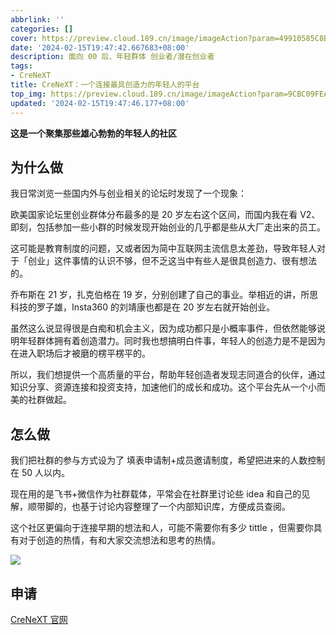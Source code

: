 ```yaml
---
abbrlink: ''
categories: []
cover: https://preview.cloud.189.cn/image/imageAction?param=49910585C8BCE68F12DF12BCEE9E47992F8C34E5103D7C93737C62DB643BE671A8A50AEE02C1DCEFA6839B23B1E635BF2FEB6F8B3233B685C319C5840DDD666BF21D5E555B96F2FB64E91EFE40345507C1CEBEEEAA8500C2488575BC459EAEEA6113912FB6A7BB492FF4AB6F02B3BDD4
date: '2024-02-15T19:47:42.667683+08:00'
description: 面向 00 后、年轻群体 创业者/潜在创业者
tags:
- CreNeXT
title: CreNeXT：一个连接最具创造力的年轻人的平台
top_img: https://preview.cloud.189.cn/image/imageAction?param=9CBC09FEA0958A2B71A866A3021C23443FD252F3AC1A99C11C7A50754D8CEC33547A5880D61D4E06DA8B3647C2FE521AEF2803CF62574C901EE103AF72A9F50BE7185F35F19E6FF1B3D32B86571EEFCDA3F59C2A8C87BE76795D3FB57A652BA5287C9A71164666470F48541CD3EEE46D
updated: '2024-02-15T19:47:46.177+08:00'
---
```

**这是一个聚集那些雄心勃勃的年轻人的社区**

## 为什么做

我日常浏览一些国内外与创业相关的论坛时发现了一个现象：

欧美国家论坛里创业群体分布最多的是 20 岁左右这个区间，而国内我在看 V2、即刻，包括参加一些小群的时候发现开始创业的几乎都是些从大厂走出来的员工。

这可能是教育制度的问题，又或者因为简中互联网主流信息太差劲，导致年轻人对于「创业」这件事情的认识不够，但不乏这当中有些人是很具创造力、很有想法的。

乔布斯在 21 岁，扎克伯格在 19 岁，分别创建了自己的事业。举相近的讲，所思科技的罗子雄，Insta360 的刘靖康也都是在 20 岁左右就开始创业。

虽然这么说显得很是白痴和机会主义，因为成功都只是小概率事件，但依然能够说明年轻群体拥有着创造潜力。同时我也想搞明白件事，年轻人的创造力是不是因为在进入职场后才被磨的楞平楞平的。

所以，我们想提供一个高质量的平台，帮助年轻创造者发现志同道合的伙伴，通过知识分享、资源连接和投资支持，加速他们的成长和成功。这个平台先从一个小而美的社群做起。

## 怎么做

我们把社群的参与方式设为了 填表申请制+成员邀请制度，希望把进来的人数控制在 50 人以内。

现在用的是飞书+微信作为社群载体，平常会在社群里讨论些 idea 和自己的见解，顺带脚的，也基于讨论内容整理了一个内部知识库，方便成员查阅。

这个社区更偏向于连接早期的想法和人，可能不需要你有多少 tittle ，但需要你具有对于创造的热情，有和大家交流想法和思考的热情。



<img src="https://preview.cloud.189.cn/image/imageAction?param=D000C1885CCE00288BF5073E4FC74F13A209A9AFBB851D2B970F269520AC4A17B54411E8D527251DFB632925A0E098687F2E7710A0D66D521E191E5520AF2DD8DC6094D4309C5A95187D6CA53DBEA025BD5D58079DB0D00E4F8661DFA9EA8589C4BA5A39DDA119464D39E43CD5DCA102" alt=" " title="内部知识库">

## 申请

[CreNeXT 官网](https://www.crenext.org)


